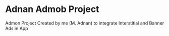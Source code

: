 # Adnan Admob Project
 Admon Project Created by me (M. Adnan) to integrate Interstitial and Banner Ads in App
